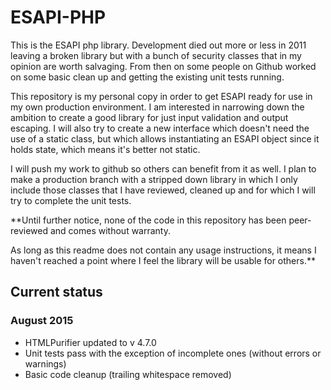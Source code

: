 # ESAPI-PHP

This is the ESAPI php library. Development died out more or less in 2011 leaving a broken library but with a bunch of security classes that in my opinion are worth salvaging. From then on some people on Github worked on some basic clean up and getting the existing unit tests running.

This repository is my personal copy in order to get ESAPI ready for use in my own production environment. I am interested in narrowing down the ambition to create a good library for just input validation and output escaping. I will also try to create a new interface which doesn't need the use of a static class, but which allows instantiating an ESAPI object since it holds state, which means it's better not static.

I will push my work to github so others can benefit from it as well. I plan to make a production branch with a stripped down library in which I only include those classes that I have reviewed, cleaned up and for which I will try to complete the unit tests.

**Until further notice, none of the code in this repository has been peer-reviewed and comes without warranty.

As long as this readme does not contain any usage instructions, it means I haven't reached a point where I feel the library will be usable for others.**

## Current status

### August 2015

- HTMLPurifier updated to v 4.7.0
- Unit tests pass with the exception of incomplete ones (without errors or warnings)
- Basic code cleanup (trailing whitespace removed)
